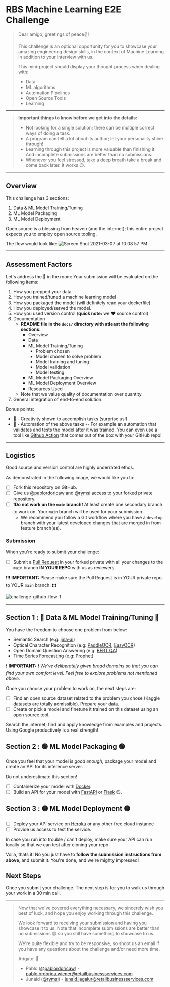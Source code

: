 # RBS Machine Learning E2E Challenge

> Dear amigo, greetings of peace✌!  
>  
> This challenge is an optional opportunity for you to showcase your amazing engineering design skills, in the context of Machine Learning in addition to your interview with us.
>   
> This mini-project should display your thought process when dealing with:  
>
> - Data 
> - ML algorithms
> - Automation Pipelines
> - Open Source Tools
> - Learning

***

> **Important things to know before we get into the details:**
>
> - Not looking for a single solution; there can be multiple correct ways of doing a task.
> - A program can tell a lot about its author; let your personality shine through!
> - Learning through this project is more valuable than finishing it. And incomplete submissions are better than no submissions.
> - Whenever you feel stressed, take a deep breath take a break and come back later. It works :wink:.

***

## Overview

This challenge has 3 sections:

1. Data & ML Model Training/Tuning
2. ML Model Packaging
3. ML Model Deployment

Open source is a blessing from heaven (and the internet); this entire project expects you to employ open source tooling.

The flow would look like:
![Screen Shot 2021-03-07 at 10 08 57 PM](https://user-images.githubusercontent.com/5572332/110269484-d4ac9e00-7f91-11eb-9f8f-b1ae1bc9bc81.png)

***

## Assessment Factors

Let's address the :elephant: in the room: Your submission will be evaluated on the following items:

1. How you prepped your data
2. How you trained/tuned a machine learning model
3. How you packaged the model (will definitely read your dockerfile)
4. How you deployed/served the model.
5. How you used version control (**quick note:** we :heart: source control)
6. Documentation
   - **README file in the `docs/` directory with atleast the following sections**:
     - Overview
     - Data
     - ML Model Training/Tuning
       - Problem chosen
       - Model chosen to solve problem
       - Model training and tuning
       - Model validation
       - Model testing
     - ML Model Packaging Overview
     - ML Model Deployment Overview
     - Resources Used
   - Note that we value quality of documentation over quantity.
7. General integration of end-to-end solution.

Bonus points:  

- :art: - Creativity shown to accomplish tasks (surprise us!)
- :rocket: - Automation of the above tasks -- For example an automation that validates and tests the model after it was trained. You can even use a tool like [Github Action](https://docs.github.com/en/actions) that comes out of the box with your GitHub repo!

***

## Logistics

Good source and version control are highly underrated ethos.

As demonstrated in the following image, we would like you to:

- [ ] Fork this repository on GitHub.
- [ ] Give us [@pablordoricaw](https://github.com/pablordoricaw) and [@rymsi](https://github.com/rymsi) access to your forked private repository.
- [ ] ❗**Do not work on the `main` branch**❗ At least create one secondary branch to work on. Your `main` branch will be used for your submission.
  - We recommend you follow a Git workflow where you have a `develop` branch with your latest developed changes that are merged in from feature branch(es).

### Submission

When you're ready to submit your challenge:

- [ ] Submit a [Pull Request](https://docs.github.com/en/github/collaborating-with-issues-and-pull-requests/about-pull-requests) in your forked private with all your changes to the `main` branch **IN YOUR REPO** with us as reviewers.

❗❗❗
**IMPORTANT:** Please make sure the Pull Request is in YOUR private repo to YOUR `main` branch.
❗❗❗

![challenge-github-flow-1](https://user-images.githubusercontent.com/19933411/114570925-3c66a080-9c44-11eb-8dd1-d8814f2060c8.png)

***

## Section 1 : 🔵 **Data & ML Model Training/Tuning** 🔵

You have the freedom to choose one problem from below:

- Semantic Search (e.g: [jina-ai](https://github.com/jina-ai))
- Optical Character Recognition  (e.g: [PaddleOCR](https://github.com/PaddlePaddle/PaddleOCR), [EasyOCR](https://github.com/PaddlePaddle/PaddleOCR))
- Open Domain Question Answering (e.g: [BERT QA](https://mccormickml.com/2020/03/10/question-answering-with-a-fine-tuned-BERT/))
- Time Series Forecasting (e.g: [Prophet](https://github.com/facebook/prophet))

❗ **IMPORTANT:** ❗ *We've deliberately given broad domains so that you can find your own comfort level. Feel free to explore problems not mentioned above.*

Once you choose your problem to work on, the next steps are:

- [ ] Find an open source dataset related to the problem you chose (Kaggle datasets are totally admissible). Prepare your data.
- [ ] Create or pick a model and finetune it trained on this dataset using an open source tool.

Search the internet; find and apply knowledge from examples and projects. Using Google productively is a real strength!

## Section 2 : 🟢 **ML Model Packaging** 🟢

Once you feel that your model is _good enough_, package your model and create an API for its inference server.

Do not underestimate this section!

- [ ] Containerize your model with [Docker](https://www.docker.com/101-tutorial).
- [ ] Build an API for your model with [FastAPI](https://fastapi.tiangolo.com/tutorial/) or [Flask](https://testdriven.io/blog/moving-from-flask-to-fastapi/) :wink:.

## Section 3 : 🟡 **ML Model Deployment** 🟡

- [ ] Deploy your API service on [Heroku](https://www.heroku.com/free) or any other free cloud instance
- [ ] Provide us access to test the service.

In case you run into trouble / can't deploy, make sure your API can run locally so that we can test after cloning your repo.

Voila, thats it! No you just have to **follow the submission instructions from above**, and submit it. You're done, and we're mighty impressed!

## Next Steps

Once you submit your challenge. The next step is for you to walk us through your work in a 30 min call.


***

> Now that we've covered everything necessary, we sincerely wish you best of luck, and hope you enjoy working through this challenge.  
>
> We look forward to receiving your submission and having you showcase it to us.
> Note that incomplete submissions are better than no submissions :smile: so you still have something to showcase to us.
>
> We're quite flexible and try to be responsive, so shoot us an email if you have any questions about the challenge and/or need more time.  
>
> Arigato! :wave:
>
>
> - Pablo ([@pablordoricaw](https://github.com/pablordoricaw)) - pablo.ordorica.wiener@retailbusinessservices.com
> - Junaid ([@rymsi](https://github.com/rymsi)) - junaid.jagalur@retailbusinessservices.com
